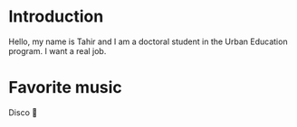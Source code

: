 # Introduction

Hello, my name is Tahir and I am a doctoral student in the Urban Education program. I want a real job.

# Favorite music

Disco :dancer:
